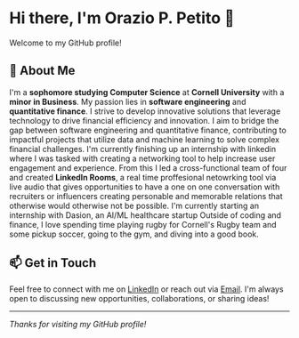 # Hi there, I'm Orazio P. Petito 👋

Welcome to my GitHub profile!

## 🌟 About Me
I'm a **sophomore studying Computer Science** at **Cornell University** with a **minor in Business**. My passion lies in **software engineering** and **quantitative finance**. I strive to develop innovative solutions that leverage technology to drive financial efficiency and innovation. I aim to bridge the gap between software engineering and quantitative finance, contributing to impactful projects that utilize data and machine learning to solve complex financial challenges.
I'm currently finishing up an internship with linkedin where I was tasked with creating a networking tool to help increase user engagement and experience. From this I led a cross-functional team of four and created **LinkedIn Rooms**, a real time proffesional netowrking tool via live audio that gives opportunities to have a one on one conversation with recruiters or influencers creating personable and memorable relations that otherwise would otherwise not be possible.
I'm currently starting an internship with Dasion, an AI/ML healthcare startup
Outside of coding and finance, I love spending time playing rugby for Cornell's Rugby team and some pickup soccer, going to the gym, and diving into a good book.

## 📫 Get in Touch
Feel free to connect with me on [LinkedIn](https://www.linkedin.com/in/orazio-petito/) or reach out via [Email](mailto:opp2@cornell.edu). I'm always open to discussing new opportunities, collaborations, or sharing ideas!

---

*Thanks for visiting my GitHub profile!*